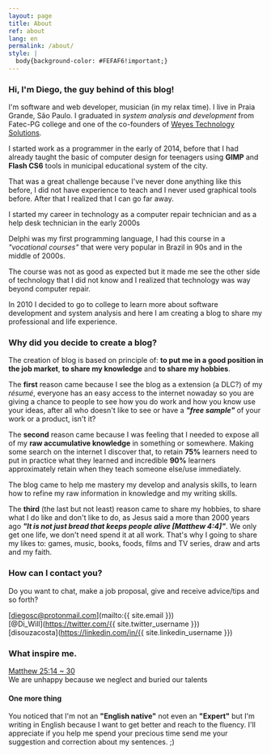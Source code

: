 ```yaml
---
layout: page
title: About
ref: about
lang: en
permalink: /about/
style: |
  body{background-color: #FEFAF6!important;}
---
```

### Hi, I'm **Diego**, the guy behind of this blog!  

I'm software and web developer, musician (in my relax time). I live in Praia Grande, São Paulo.
I graduated in *system analysis and development* from Fatec-PG college and one of the co-founders of [Weyes Technology Solutions](http://weyes.com.br/).  

I started work as a programmer in the early  of 2014, before that I had already taught the basic of computer design for teenagers using **GIMP** and **Flash CS6** tools in municipal educational system of the city.  

That was a great challenge because I've never done anything like this before, I did not have experience to teach and I never used graphical tools before. After that I realized that I can go far away.  

I started my career in technology as a computer repair technician and as a help desk technician in the early 2000s  

Delphi was my first programming language, I had this course in a *"vocational courses"* that were very popular in Brazil in 90s and in the middle of 2000s.  

The course was not as good as expected but it made me see the other side of technology that I did not know and I realized that technology was way beyond computer repair.

In 2010 I decided to go to college to learn more about software development and system analysis and here I am creating a blog to share my professional and life experience.

### Why did you decide to create a blog?

The creation of blog is based on principle of: **to put me in a good position in the job market**, **to share my knowledge** and **to share my hobbies**.  

The **first** reason came because I see the blog as a extension (a DLC?) of my *résumé*, everyone has an easy access to the internet nowaday so you are giving a chance to people to see how you do work and how you know use your ideas, after all who doesn't like to see or have a ***"free sample"*** of your work or a product, isn't it?  

The **second** reason came because I was feeling that I needed to expose all of my **raw accumulative knowledge** in something or somewhere. Making some search on the internet I discover that, to retain **75%** learners need to put in practice what they learned and incredible **90%** learners approximately retain when they teach someone else/use immediately.  

The blog came to help me mastery my develop and analysis skills, to learn how to refine my raw information in knowledge and my writing skills.

The **third** (the last but not least) reason came to share my hobbies, to share what I do like and don't like to do, as Jesus said a more than 2000 years ago ***"It is not just bread that keeps people alive [Matthew 4:4]"***. We only get one life, we don't need spend it at all work. That's why I going to share my likes to: games, music, books, foods, films and TV series, draw and arts and my faith.  

### How can I contact you?
Do you want to chat, make a job proposal, give and receive advice/tips and so forth?  

[diegosc@protonmail.com](mailto:{{ site.email }})  
[@Di_Will](https://twitter.com/{{ site.twitter_username }})  
[disouzacosta](https://linkedin.com/in/{{ site.linkedin_username }})  

### What inspire me.
[Matthew 25:14 ~ 30](https://www.biblegateway.com/passage/?search=Matthew+25:14-30)  
We are unhappy because we neglect and buried our talents

#### One more thing
You noticed that I'm not an **"English native"** not even an **"Expert"** but I'm writing in English because I want to get better and reach to the fluency. I'll appreciate if you help me spend your precious time send me your suggestion and correction about my sentences. ;)
